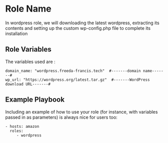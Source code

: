 Role Name
=========

In wordpress role, we will downloading the latest wordpress, extracting its contents and setting up the custom wp-config.php file to complete its installation

Role Variables
--------------

The variables used are :
```
domain_name: "wordpress.freeda-francis.tech"  #-------domain name-------#
wp_url: "https://wordpress.org/latest.tar.gz"  #-------WordPress download URL-------#
```


Example Playbook
----------------

Including an example of how to use your role (for instance, with variables passed in as parameters) is always nice for users too:

    - hosts: amazon
      roles:
         - wordpress

